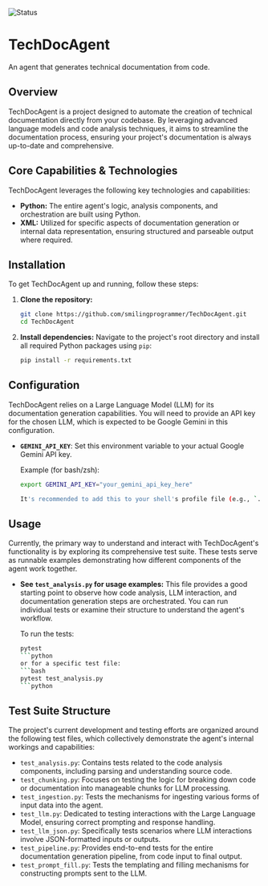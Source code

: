 ![Status](https://img.shields.io/badge/status-active-brightgreen)

# TechDocAgent

An agent that generates technical documentation from code.

## Overview

TechDocAgent is a project designed to automate the creation of technical documentation directly from your codebase. By leveraging advanced language models and code analysis techniques, it aims to streamline the documentation process, ensuring your project's documentation is always up-to-date and comprehensive.

## Core Capabilities & Technologies

TechDocAgent leverages the following key technologies and capabilities:

*   **Python:** The entire agent's logic, analysis components, and orchestration are built using Python.
*   **XML:** Utilized for specific aspects of documentation generation or internal data representation, ensuring structured and parseable output where required.

## Installation

To get TechDocAgent up and running, follow these steps:

1.  **Clone the repository:**
    ```bash
    git clone https://github.com/smilingprogrammer/TechDocAgent.git
    cd TechDocAgent
    

2.  **Install dependencies:**
    Navigate to the project's root directory and install all required Python packages using `pip`:
    ```bash
    pip install -r requirements.txt
    

## Configuration

TechDocAgent relies on a Large Language Model (LLM) for its documentation generation capabilities. You will need to provide an API key for the chosen LLM, which is expected to be Google Gemini in this configuration.

*   **`GEMINI_API_KEY`**: Set this environment variable to your actual Google Gemini API key.

    Example (for bash/zsh):
    ```bash
    export GEMINI_API_KEY="your_gemini_api_key_here"
    
    It's recommended to add this to your shell's profile file (e.g., `.bashrc`, `.zshrc`) or use a `.env` file with a package like `python-dotenv` for local development.

## Usage

Currently, the primary way to understand and interact with TechDocAgent's functionality is by exploring its comprehensive test suite. These tests serve as runnable examples demonstrating how different components of the agent work together.

*   **See `test_analysis.py` for usage examples:** This file provides a good starting point to observe how code analysis, LLM interaction, and documentation generation steps are orchestrated. You can run individual tests or examine their structure to understand the agent's workflow.

    To run the tests:
    ```bash
    pytest
    ```python
    or for a specific test file:
    ```bash
    pytest test_analysis.py
    ```python

## Test Suite Structure

The project's current development and testing efforts are organized around the following test files, which collectively demonstrate the agent's internal workings and capabilities:

*   `test_analysis.py`: Contains tests related to the code analysis components, including parsing and understanding source code.
*   `test_chunking.py`: Focuses on testing the logic for breaking down code or documentation into manageable chunks for LLM processing.
*   `test_ingestion.py`: Tests the mechanisms for ingesting various forms of input data into the agent.
*   `test_llm.py`: Dedicated to testing interactions with the Large Language Model, ensuring correct prompting and response handling.
*   `test_llm_json.py`: Specifically tests scenarios where LLM interactions involve JSON-formatted inputs or outputs.
*   `test_pipeline.py`: Provides end-to-end tests for the entire documentation generation pipeline, from code input to final output.
*   `test_prompt_fill.py`: Tests the templating and filling mechanisms for constructing prompts sent to the LLM.